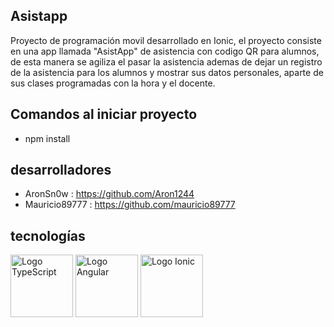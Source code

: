 ## Asistapp
Proyecto de programación movil desarrollado en Ionic, el proyecto consiste en una app llamada "AsistApp" de asistencia con codigo QR para alumnos, de esta manera se agiliza el pasar la asistencia ademas de dejar un registro de la asistencia para los alumnos y mostrar sus datos personales, aparte de sus clases programadas con la hora y el docente.

## Comandos al iniciar proyecto
- npm install

## desarrolladores
- AronSn0w       :  https://github.com/Aron1244
- Mauricio89777  :  https://github.com/mauricio89777

## tecnologías

<p align="left">
  <img src="https://upload.wikimedia.org/wikipedia/commons/thumb/4/4c/Typescript_logo_2020.svg/1200px-Typescript_logo_2020.svg.png" alt="Logo TypeScript" width="100" style="object-fit: contain;">
  <img src="https://upload.wikimedia.org/wikipedia/commons/thumb/c/cf/Angular_full_color_logo.svg/1200px-Angular_full_color_logo.svg.png" alt="Logo Angular" width="100" style="object-fit: contain;">  
  <img src="https://www.returngis.net/wp-content/uploads/2023/04/ionic.png" alt="Logo Ionic" width="100" style="object-fit: contain;">  
</p>
